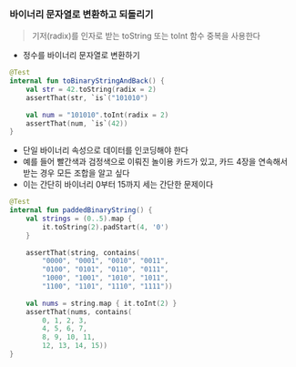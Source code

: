 ### 바이너리 문자열로 변환하고 되돌리기

> 기저(radix)를 인자로 받는 toString 또는 toInt 함수 중복을 사용한다

- 정수를 바이너리 문자열로 변환하기
```kotlin
@Test
internal fun toBinaryStringAndBack() {
    val str = 42.toString(radix = 2)
    assertThat(str, `is`("101010")
    
    val num = "101010".toInt(radix = 2)
    assertThat(num, `is`(42))
}
```
- 단일 바이너리 속성으로 데이터를 인코딩해야 한다
- 예를 들어 빨간색과 검정색으로 이뤄진 놀이용 카드가 있고, 카드 4장을 연속해서 받는 경우 모든 조합을 알고 싶다
- 이는 간단히 바이너리 0부터 15까지 세는 간단한 문제이다
```kotlin
@Test
internal fun paddedBinaryString() {
    val strings = (0..5).map {
        it.toString(2).padStart(4, '0')
    }
    
    assertThat(string, contains(
        "0000", "0001", "0010", "0011",
        "0100", "0101", "0110", "0111",
        "1000", "1001", "1010", "1011",
        "1100", "1101", "1110", "1111"))
    
    val nums = string.map { it.toInt(2) }
    assertThat(nums, contains(
        0, 1, 2, 3,
        4, 5, 6, 7,
        8, 9, 10, 11,
        12, 13, 14, 15))
}

```
